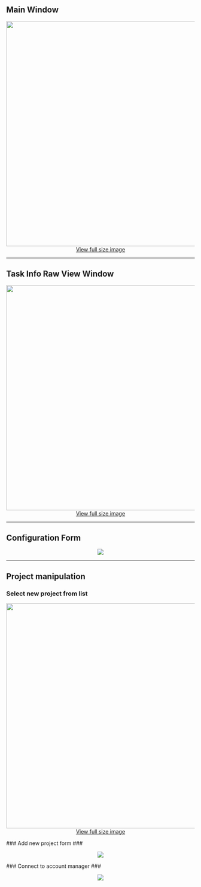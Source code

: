 ## Main Window ##

<p align='center'>
<a href='https://lh5.googleusercontent.com/-PNTt8qXNp8c/UO2kzkrlodI/AAAAAAAAAHM/Ty6Mx1RkIO4/s954/boinctui-mainwin.png'>
<img src='https://lh5.googleusercontent.com/-PNTt8qXNp8c/UO2kzkrlodI/AAAAAAAAAHM/Ty6Mx1RkIO4/s954/boinctui-mainwin.png' width='600' />
<br />
View full size image<br>
</a>
</p>


---


## Task Info Raw View Window ##

<p align='center'>
<a href='https://boinctui.googlecode.com/svn/wiki/boinctui-taskinfo.png'>
<img src='https://boinctui.googlecode.com/svn/wiki/boinctui-taskinfo.png' width='600' />
<br />
View full size image<br>
</a>
</p>


---



## Configuration Form ##

<p align='center'>
<img src='https://lh3.googleusercontent.com/-FxYpNIdpYnM/UMdjT8oAI3I/AAAAAAAAAGU/Af_ZDYL2GMM/s433/boinctui-configform.png' />
<br />
</p>


---


## Project manipulation ##

### Select new project from list ###

<p align='center'>
<a href='https://lh3.googleusercontent.com/-68CxevPYH-o/UO2k-RG4CGI/AAAAAAAAAHU/UsypmefLxS4/s953/boinctui-project1.png'>
<img src='https://lh3.googleusercontent.com/-68CxevPYH-o/UO2k-RG4CGI/AAAAAAAAAHU/UsypmefLxS4/s953/boinctui-project1.png' width='600' />
<br />
View full size image<br>
</a>
</p>
### Add new project form ###
<p align='center'>
<img src='https://lh6.googleusercontent.com/-ArVOiJdXGgM/UO2lF4qJnEI/AAAAAAAAAHc/rAPdpYuetA0/s557/boinctui-addproject-form.png' />
</p>
### Connect to account manager ###
<p align='center'>
<img src='https://lh4.googleusercontent.com/-lMPr00vAKvQ/UO2lNT8xzgI/AAAAAAAAAHs/ifN8KDWFPz8/s571/boinctui-connectbam-form.png' />
<br />
</p>